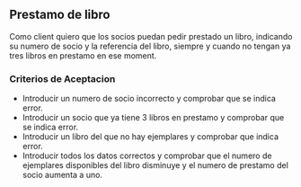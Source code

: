 ## Prestamo de libro

Como client quiero que los socios puedan pedir prestado un libro, indicando su numero de socio y la referencia del libro, siempre y cuando no tengan ya tres libros en prestamo en ese moment.

### Criterios de Aceptacion

- Introducir un numero de socio incorrecto y comprobar que se indica error.
- Introducir un socio que ya tiene 3 libros en prestamo y comprobar que se indica error.
- Introducir un libro del que no hay ejemplares y comprobar que indica error.
- Introducir todos los datos correctos y comprobar que el numero de ejemplares disponibles del libro disminuye y el numero de prestamo del socio aumenta a uno.
